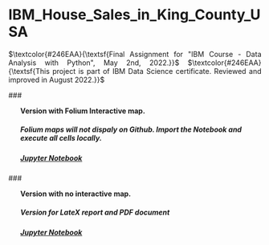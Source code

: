 # IBM_House_Sales_in_King_County_USA

 <p align="justify"> $\textcolor{#246EAA}{\textsf{Final Assignment for "IBM Course - Data Analysis with Python", May 2nd, 2022.}}$ 
 $\textcolor{#246EAA}{\textsf{This project is part of IBM Data Science certificate. Reviewed and improved in August 2022.}}$ </p>
 
###<ul>**Version with Folium Interactive map.**</ul>

##### <ul> Folium maps will not dispaly on Github. Import the Notebook and execute all cells locally.
##### <ul> [Jupyter Notebook](https://github.com/DrStef/House_Sales_in_King_County_USA_IBM/blob/main/Project_House_Sales_in_King_County_USA_v003.ipynb)

###<ul>**Version with no interactive map.**</ul>
  
##### <ul> Version for LateX report and PDF document
##### <ul>[Jupyter Notebook](https://github.com/DrStef/House_Sales_in_King_County_USA_IBM/blob/main/Project_House_Sales_in_King_County_USA_v003_LTX.ipynb)


